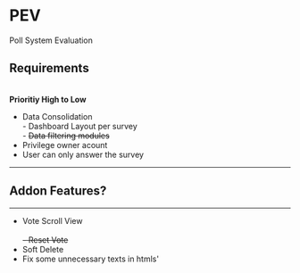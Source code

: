 # PEV
Poll System Evaluation

<h2>Requirements</h2><br />
<b>Prioritiy High to Low</b>
<ul>
<li>Data Consolidation<br>
- Dashboard Layout per survey<br>
- <strike>Data filtering modules</strike>
</li>
<li>Privilege owner acount</li>
<li>User can only answer the survey</li>


</ul>
<hr>
<h2>Addon Features?</h2>
<hr>
<ul>
<li>Vote Scroll View</li><br/>
<strike>- Reset Vote</strike>
<li>Soft Delete</li>
<li>Fix some unnecessary texts in htmls'</li>
</ul>
